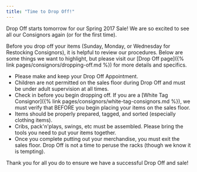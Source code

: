 ```yaml
---
title: "Time to Drop Off!"
---
```


Drop Off starts tomorrow for our Spring 2017 Sale! We are so excited to see all our Consignors again (or for the first time).

Before you drop off your items (Sunday, Monday, or Wednesday for Restocking Consignors), it is helpful to review our procedures. Below are some things we want to highlight, but please visit our [Drop Off page]({% link pages/consignors/dropping-off.md %}) for more details and specifics.

* Please make and keep your Drop Off Appointment.
* Children are not permitted on the sales floor during Drop Off and must be under adult supervision at all times.
* Check in before you begin dropping off. If you are a [White Tag Consignor]({% link pages/consignors/white-tag-consignors.md %}), we must verify that BEFORE you begin placing your items on the sales floor.
* Items should be properly prepared, tagged, and sorted (especially clothing items).
* Cribs, pack'n'plays, swings, etc must be assembled. Please bring the tools you need to put your items together.
* Once you complete putting out your merchandise, you must exit the sales floor. Drop Off is not a time to peruse the racks (though we know it is tempting).

Thank you for all you do to ensure we have a successful Drop Off and sale!
